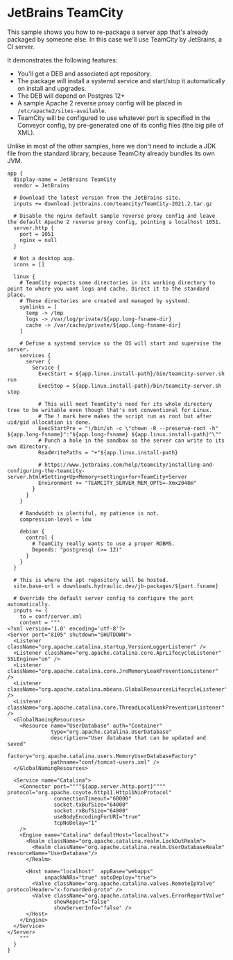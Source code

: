 # JetBrains TeamCity

This sample shows you how to re-package a server app that's already packaged by someone else. In this case we'll use TeamCity by JetBrains,
a CI server. 

It demonstrates the following features:

* You'll get a DEB and associated apt repository.
* The package will install a systemd service and start/stop it automatically on install and upgrades.
* The DEB will depend on Postgres 12+
* A sample Apache 2 reverse proxy config will be placed in `/etc/apache2/sites-available`.
* TeamCity will be configured to use whatever port is specified in the Conveyor config, by pre-generated one of its config files (the big
  pile of XML).

Unlike in most of the other samples, here we don't need to include a JDK file from the standard library, because TeamCity already bundles its
own JVM.

```hocon
app {
  display-name = JetBrains TeamCity
  vendor = JetBrains

  # Download the latest version from the JetBrains site.
  inputs += download.jetbrains.com/teamcity/TeamCity-2021.2.tar.gz

  # Disable the nginx default sample reverse proxy config and leave the default Apache 2 reverse proxy config, pointing a localhost 1051.
  server.http {
    port = 1051
    nginx = null
  }

  # Not a desktop app.
  icons = []
  
  linux {
    # TeamCity expects some directories in its working directory to point to where you want logs and cache. Direct it to the standard place.
    # These directories are created and managed by systemd.
    symlinks = [
      temp -> /tmp
      logs -> /var/log/private/${app.long-fsname-dir}
      cache -> /var/cache/private/${app.long-fsname-dir}
    ]

    # Define a systemd service so the OS will start and supervise the server.
    services {
      server {
        Service {
          ExecStart = ${app.linux.install-path}/bin/teamcity-server.sh run
          ExecStop = ${app.linux.install-path}/bin/teamcity-server.sh stop

          # This will meet TeamCity's need for its whole directory tree to be writable even though that's not conventional for Linux.
          # The ! mark here makes the script run as root but after uid/gid allocation is done.
          ExecStartPre = "!/bin/sh -c \"chown -R --preserve-root -h" ${app.long-fsname}":"${app.long-fsname} ${app.linux.install-path}"\""
          # Punch a hole in the sandbox so the server can write to its own directory.
          ReadWritePaths = "+"${app.linux.install-path}

          # https://www.jetbrains.com/help/teamcity/installing-and-configuring-the-teamcity-server.html#Setting+Up+Memory+settings+for+TeamCity+Server
          Environment += "TEAMCITY_SERVER_MEM_OPTS=-Xmx2048m"
        }
      }
    }
    
    # Bandwidth is plentiful, my patience is not.
    compression-level = low

    debian {
      control {
      	# TeamCity really wants to use a proper RDBMS.
        Depends: "postgresql (>= 12)"
      }
    }
  }

  # This is where the apt repository will be hosted.
  site.base-url = downloads.hydraulic.dev/jb-packages/${part.fsname}

  # Override the default server config to configure the port automatically.
  inputs += {
    to = conf/server.xml
    content = """
<?xml version='1.0' encoding='utf-8'?>
<Server port="8105" shutdown="SHUTDOWN">
  <Listener className="org.apache.catalina.startup.VersionLoggerListener" />
  <Listener className="org.apache.catalina.core.AprLifecycleListener" SSLEngine="on" />
  <Listener className="org.apache.catalina.core.JreMemoryLeakPreventionListener" />
  <Listener className="org.apache.catalina.mbeans.GlobalResourcesLifecycleListener" />
  <Listener className="org.apache.catalina.core.ThreadLocalLeakPreventionListener" />
  <GlobalNamingResources>
    <Resource name="UserDatabase" auth="Container"
              type="org.apache.catalina.UserDatabase"
              description="User database that can be updated and saved"
              factory="org.apache.catalina.users.MemoryUserDatabaseFactory"
              pathname="conf/tomcat-users.xml" />
  </GlobalNamingResources>

  <Service name="Catalina">
    <Connector port=""""${app.server.http.port}"""" protocol="org.apache.coyote.http11.Http11NioProtocol"
               connectionTimeout="60000"
               socket.txBufSize="64000"
               socket.rxBufSize="64000"
               useBodyEncodingForURI="true"
               tcpNoDelay="1"
    />
    <Engine name="Catalina" defaultHost="localhost">
      <Realm className="org.apache.catalina.realm.LockOutRealm">
        <Realm className="org.apache.catalina.realm.UserDatabaseRealm" resourceName="UserDatabase"/>
      </Realm>

      <Host name="localhost"  appBase="webapps"
            unpackWARs="true" autoDeploy="true">
        <Valve className="org.apache.catalina.valves.RemoteIpValve" protocolHeader="x-forwarded-proto" />
        <Valve className="org.apache.catalina.valves.ErrorReportValve"
               showReport="false"
               showServerInfo="false" />
      </Host>
    </Engine>
  </Service>
</Server>
    """
  }
}
```
